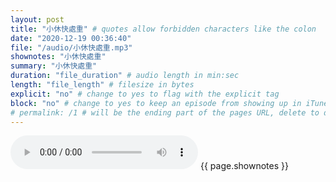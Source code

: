 ```yaml
---
layout: post
title: "小休快處重" # quotes allow forbidden characters like the colon
date: "2020-12-19 00:36:40"
file: "/audio/小休快處重.mp3"
shownotes: "小休快處重"
summary: "小休快處重"
duration: "file_duration" # audio length in min:sec
length: "file_length" # filesize in bytes
explicit: "no" # change to yes to flag with the explicit tag
block: "no" # change to yes to keep an episode from showing up in iTunes
# permalink: /1 # will be the ending part of the pages URL, delete to default to the title
---
```


<audio controls>
<source src="{{site.url}}{{site.baseurl}}{{ page.file }}" type="audio/x-mp3">
Your browser does not support the audio element.
</audio>
{{ page.shownotes }}
